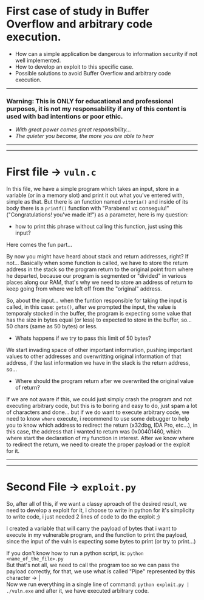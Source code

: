 # First case of study in Buffer Overflow and arbitrary code execution.
- How can a simple application be dangerous to information security if not well implemented.
- How to develop an exploit to this specific case.
- Possible solutions to avoid Buffer Overflow and arbitrary code execution. 
---
### **Warning**: This is **ONLY** for educational and professional purposes, it is not my responsability if any of this content is used with bad intentions or poor ethic. 
- _With great power comes great responsibility..._
- _The quieter you become, the more you are able to hear_
---
---
# First file &rarr; `vuln.c` 

In this file, we have a simple program which takes an input, store in a variable (or in a memory slot) and print it out what you've entered with, simple as that.
But there is an function named `vitoria()` and inside of its body there is a `printf()` function with "Parabens! vc conseguiu!"  ("Congratulations! you've made it!") as a parameter, here is my question:
- how to print this phrase without calling this function, just using this input?

Here comes the fun part...

By now you might have heard about stack and return addresses, right? If not... Basically when some function is called, we have to store the return address in the stack so the program return to the original point from where he departed, because our program is segmented or "divided" in various places along our RAM, that's why we need to store an address of return to keep going from where we left off from the "original" address.

So, about the input... when the funtion responsible for taking the input is called, in this case: `gets()`, after we prompted the input, the value is temporaly stocked in the buffer, the program is expecting some value that has the size in bytes equal (or less) to expected to store in the buffer, so... 50 chars (same as 50 bytes) or less.

- Whats happens if we try to pass this limit of 50 bytes?

We start invading space of other important information, pushing important values to other addresses and overwritting original information of that address, if the last information we have in the stack is the return address, so... 

- Where should the program return after we overwrited the original value of return?

If we are not aware if this, we could just simply crash the program and not executing arbitrary code, but this is to boring and easy to do, just spam a lot of characters and done... but if we do want to execute arbitrary code, we need to know `where` execute, i recommend to use some debugger to help you to know which address to redirect the return (x32dbg, IDA Pro, etc...), in this case, the address that i wanted to return was 0x00401460, which where start the declaration of my function in interest. After we know where to redirect the return, we need to create the proper payload or the exploit for it.

---
---
# Second File &rarr; ``exploit.py``

So, after all of this, if we want a classy aproach of the desired result, we need to develop a exploit for it, i choose to write in python for it's simplicity to write code, i just needed 2 lines of code to do the exploit ;) <br>

I created a variable that will carry the payload of bytes that i want to execute in my vulnerable program, and the function to print the payload, since the input of the vuln is expecting some bytes to print (or try to print...)

If you don't know how to run a python script, is: `python <name_of_the_file>.py`<br>
But that's not all, we need to call the program too so we can pass the payload correctly, for that, we use what is called "Pipe" represented by this character &rarr; | <br>
Now we run everything in a single line of command: `python exploit.py | ./vuln.exe` and after it, we have executed arbitrary code.
